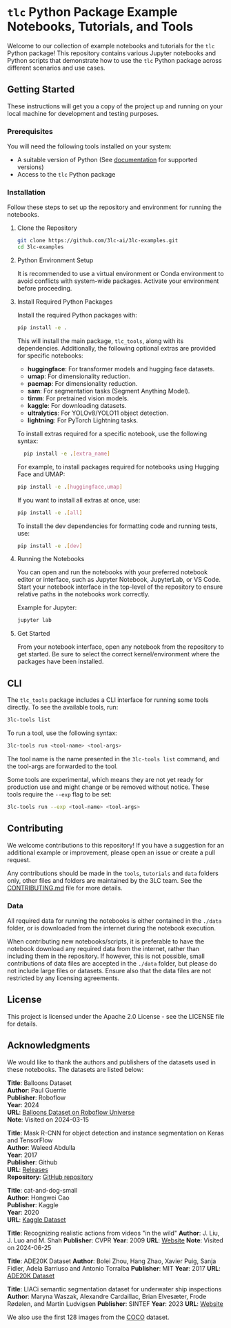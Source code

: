 # `tlc` Python Package Example Notebooks, Tutorials, and Tools

Welcome to our collection of example notebooks and tutorials for the `tlc`
Python package! This repository contains various Jupyter notebooks and Python
scripts that demonstrate how to use the `tlc` Python package across different
scenarios and use cases.

## Getting Started

These instructions will get you a copy of the project up and running on your
local machine for development and testing purposes.

### Prerequisites

You will need the following tools installed on your system:

+ A suitable version of Python (See
  [documentation](https://docs.3lc.ai/3lc/latest/quickstart/quickstart.html#requirements)
  for supported versions)
+ Access to the `tlc` Python package

### Installation

Follow these steps to set up the repository and environment for running the notebooks.

1. Clone the Repository

    ```bash
    git clone https://github.com/3lc-ai/3lc-examples.git
    cd 3lc-examples
    ```

2. Python Environment Setup

    It is recommended to use a virtual environment or Conda
    environment to avoid conflicts with system-wide packages. Activate your
    environment before proceeding.

3. Install Required Python Packages

    Install the required Python packages with:

    ```bash
    pip install -e .
    ```

    This will install the main package, `tlc_tools`, along with its dependencies. Additionally, the following optional extras are provided for specific notebooks:

    + **huggingface**: For transformer models and hugging face datasets.
    + **umap**: For dimensionality reduction.
    + **pacmap**: For dimensionality reduction.
    + **sam**: For segmentation tasks (Segment Anything Model).
    + **timm**: For pretrained vision models.
    + **kaggle**: For downloading datasets.
    + **ultralytics**: For YOLOv8/YOLO11 object detection.
    + **lightning**: For PyTorch Lightning tasks.

    To install extras required for a specific notebook, use the following syntax:

    ```bash
      pip install -e .[extra_name]
    ```

    For example, to install packages required for notebooks using Hugging Face and UMAP:

    ```bash
    pip install -e .[huggingface,umap]
    ```

    If you want to install all extras at once, use:

    ```bash
    pip install -e .[all]
    ```

    To install the dev dependencies for formatting code and running tests, use:

    ```bash
    pip install -e .[dev]
    ```

4. Running the Notebooks

    You can open and run the notebooks with your preferred notebook editor or interface, such as Jupyter Notebook, JupyterLab, or VS Code. Start your notebook interface in the top-level of the repository to ensure relative paths in the notebooks work correctly.

    Example for Jupyter:

    ```bash
    jupyter lab
    ```

5. Get Started

    From your notebook interface, open any notebook from the repository to get started. Be sure to select the correct kernel/environment where the packages have been installed.

## CLI

The `tlc_tools` package includes a CLI interface for running some tools directly. To see the available tools, run:

```bash
3lc-tools list
```

To run a tool, use the following syntax:

```bash
3lc-tools run <tool-name> <tool-args>
```

The tool name is the name presented in the `3lc-tools list` command, and the tool-args are forwarded to the tool.

Some tools are experimental, which means they are not yet ready for production use and might change or be removed without notice. These tools require the `--exp` flag to be set:

```bash
3lc-tools run --exp <tool-name> <tool-args>
```

## Contributing

We welcome contributions to this repository! If you have a suggestion for an
additional example or improvement, please open an issue or create a pull
request.

Any contributions should be made in the `tools`, `tutorials` and `data` folders
only, other files and folders are maintained by the 3LC team. See the
[CONTRIBUTING.md](CONTRIBUTING.md) file for more details.

### Data

All required data for running the notebooks is either contained in the `./data`
folder, or is downloaded from the internet during the notebook execution.

When contributing new notebooks/scripts, it is preferable to have the notebook
download any required data from the internet, rather than including them in the
repository. If however, this is not possible, small contributions of data files
are accepted in the `./data` folder, but please do not include large files or
datasets. Ensure also that the data files are not restricted by any licensing
agreements.

## License

This project is licensed under the Apache 2.0 License - see the LICENSE file for
details.

## Acknowledgments

We would like to thank the authors and publishers of the datasets used in these
notebooks. The datasets are listed below:

**Title**: Balloons Dataset  
**Author**: Paul Guerrie  
**Publisher**: Roboflow  
**Year**: 2024  
**URL**: [Balloons Dataset on Roboflow
Universe](https://universe.roboflow.com/paul-guerrie-tang1/balloons-geknh)  
**Note**: Visited on 2024-03-15

**Title**: Mask R-CNN for object detection and instance segmentation on Keras
and TensorFlow  
**Author**: Waleed Abdulla  
**Year**: 2017  
**Publisher**: Github  
**URL**: [Releases](https://github.com/matterport/Mask_RCNN/releases)  
**Repository**: [GitHub repository](https://github.com/matterport/Mask_RCNN)

**Title**: cat-and-dog-small  
**Author**: Hongwei Cao  
**Publisher**: Kaggle  
**Year**: 2020  
**URL**: [Kaggle Dataset](https://www.kaggle.com/datasets/hongweicao/catanddogsmall)

**Title**: Recognizing realistic actions from videos "in the wild"
**Author**: J. Liu, J. Luo and M. Shah
**Publisher**: CVPR
**Year**: 2009
**URL**: [Website](https://www.crcv.ucf.edu/data/UCF_YouTube_Action.php)
**Note**: Visited on 2024-06-25

**Title**: ADE20K Dataset
**Author**: Bolei Zhou, Hang Zhao, Xavier Puig, Sanja Fidler, Adela Barriuso and Antonio Torralba
**Publisher**: MIT
**Year**: 2017
**URL**: [ADE20K Dataset](https://groups.csail.mit.edu/vision/datasets/ADE20K/index.html)

**Title**: LIACi semantic segmentation dataset for underwater ship inspections
**Author**: Maryna Waszak, Alexandre Cardaillac, Brian Elvesæter, Frode Rødølen, and Martin Ludvigsen
**Publisher**: SINTEF
**Year**: 2023
**URL**: [Website](https://data.sintef.no/product/details/dp-9e112cec-3a59-4b58-86b3-ecb1f2878c60)

We also use the first 128 images from the [COCO](https://cocodataset.org/#home)
dataset.
